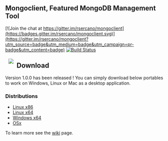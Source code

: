 ## Mongoclient, Featured MongoDB Management Tool
[![Join the chat at https://gitter.im/rsercano/mongoclient](https://badges.gitter.im/rsercano/mongoclient.svg)](https://gitter.im/rsercano/mongoclient?utm_source=badge&utm_medium=badge&utm_campaign=pr-badge&utm_content=badge)                                          [![Build Status](https://travis-ci.org/rsercano/mongoclient.svg?branch=master)](https://travis-ci.org/rsercano/mongoclient)

<a href="http://www.mongoclient.com"><img src="http://www.mongoclient.com/img/logo/head_only_medium.png" align="left" hspace="10" vspace="6"></a>

## Download
Version 1.0.0 has been released ! You can simply download below portables to work on Windows, Linux or Mac as a desktop application.

### Distributions

* [Linux x86](https://github.com/rsercano/mongoclient/releases/download/1.0.0/linux-portable-x86.32-bit.zip)
* [Linux x64](https://github.com/rsercano/mongoclient/releases/download/1.0.0/linux-portable-x64.zip)
* [Windows x64](https://github.com/rsercano/mongoclient/releases/download/1.0.0/windows-portable-x64.zip)
* [OSx](https://github.com/rsercano/mongoclient/releases/download/1.0.0/osx-portable.zip)

To learn more see the [wiki](https://github.com/rsercano/mongoclient/wiki) page.
